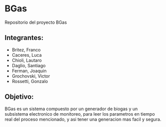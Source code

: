 # BGas
Repositorio del proyecto BGas

## Integrantes:
- Britez, Franco
- Caceres, Luca
- Chioli, Lautaro
- Daglio, Santiago
- Ferman, Joaquin
- Grochovski, Victor
- Rossetti, Gonzalo

## Objetivo:
BGas es un sistema compuesto por un generador de biogas y un subsistema electronico de monitoreo, para leer los parametros en tiempo real del proceso mencionado, y asi tener una generacion mas facil y segura.
